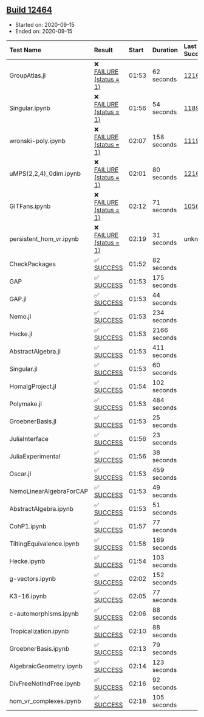 ## [Build 12464](https://oscarci.mathematik.uni-kl.de/job/oscar/12464/)

* Started on: 2020-09-15
* Ended on: 2020-09-15

| Test Name    | Result | Start | Duration | Last Success | First Failure |
|:-------------|:-------|:------|:---------|:-------------|:--------------|
| GroupAtlas.jl | ❌ [FAILURE (status = 1)](https://oscarci.mathematik.uni-kl.de/job/oscar/12464/artifact/logs/build-12464/GroupAtlas.jl.log) | 01:53 | 62 seconds | [12167](https://oscarci.mathematik.uni-kl.de/job/oscar/12167/) | [12168](https://oscarci.mathematik.uni-kl.de/job/oscar/12168/) |
| Singular.ipynb | ❌ [FAILURE (status = 1)](https://oscarci.mathematik.uni-kl.de/job/oscar/12464/artifact/logs/build-12464/Singular.ipynb.log) | 01:56 | 54 seconds | [11893](https://oscarci.mathematik.uni-kl.de/job/oscar/11893/) | [11894](https://oscarci.mathematik.uni-kl.de/job/oscar/11894/) |
| wronski-poly.ipynb | ❌ [FAILURE (status = 1)](https://oscarci.mathematik.uni-kl.de/job/oscar/12464/artifact/logs/build-12464/wronski-poly.ipynb.log) | 02:07 | 158 seconds | [11192](https://oscarci.mathematik.uni-kl.de/job/oscar/11192/) | [11193](https://oscarci.mathematik.uni-kl.de/job/oscar/11193/) |
| uMPS(2,2,4)_0dim.ipynb | ❌ [FAILURE (status = 1)](https://oscarci.mathematik.uni-kl.de/job/oscar/12464/artifact/logs/build-12464/uMPS-2-2-4-_0dim.ipynb.log) | 02:01 | 80 seconds | [12167](https://oscarci.mathematik.uni-kl.de/job/oscar/12167/) | [12168](https://oscarci.mathematik.uni-kl.de/job/oscar/12168/) |
| GITFans.ipynb | ❌ [FAILURE (status = 1)](https://oscarci.mathematik.uni-kl.de/job/oscar/12464/artifact/logs/build-12464/GITFans.ipynb.log) | 02:12 | 71 seconds | [10566](https://oscarci.mathematik.uni-kl.de/job/oscar/10566/) | [10567](https://oscarci.mathematik.uni-kl.de/job/oscar/10567/) |
| persistent_hom_vr.ipynb | ❌ [FAILURE (status = 1)](https://oscarci.mathematik.uni-kl.de/job/oscar/12464/artifact/logs/build-12464/persistent_hom_vr.ipynb.log) | 02:19 | 31 seconds | unknown | unknown |
| CheckPackages | ✅ [SUCCESS](https://oscarci.mathematik.uni-kl.de/job/oscar/12464/artifact/logs/build-12464/CheckPackages.log) | 01:52 | 82 seconds |  |  |
| GAP | ✅ [SUCCESS](https://oscarci.mathematik.uni-kl.de/job/oscar/12464/artifact/logs/build-12464/GAP.log) | 01:53 | 175 seconds |  |  |
| GAP.jl | ✅ [SUCCESS](https://oscarci.mathematik.uni-kl.de/job/oscar/12464/artifact/logs/build-12464/GAP.jl.log) | 01:53 | 44 seconds |  |  |
| Nemo.jl | ✅ [SUCCESS](https://oscarci.mathematik.uni-kl.de/job/oscar/12464/artifact/logs/build-12464/Nemo.jl.log) | 01:53 | 234 seconds |  |  |
| Hecke.jl | ✅ [SUCCESS](https://oscarci.mathematik.uni-kl.de/job/oscar/12464/artifact/logs/build-12464/Hecke.jl.log) | 01:53 | 2166 seconds |  |  |
| AbstractAlgebra.jl | ✅ [SUCCESS](https://oscarci.mathematik.uni-kl.de/job/oscar/12464/artifact/logs/build-12464/AbstractAlgebra.jl.log) | 01:53 | 411 seconds |  |  |
| Singular.jl | ✅ [SUCCESS](https://oscarci.mathematik.uni-kl.de/job/oscar/12464/artifact/logs/build-12464/Singular.jl.log) | 01:53 | 60 seconds |  |  |
| HomalgProject.jl | ✅ [SUCCESS](https://oscarci.mathematik.uni-kl.de/job/oscar/12464/artifact/logs/build-12464/HomalgProject.jl.log) | 01:54 | 102 seconds |  |  |
| Polymake.jl | ✅ [SUCCESS](https://oscarci.mathematik.uni-kl.de/job/oscar/12464/artifact/logs/build-12464/Polymake.jl.log) | 01:53 | 484 seconds |  |  |
| GroebnerBasis.jl | ✅ [SUCCESS](https://oscarci.mathematik.uni-kl.de/job/oscar/12464/artifact/logs/build-12464/GroebnerBasis.jl.log) | 01:53 | 25 seconds |  |  |
| JuliaInterface | ✅ [SUCCESS](https://oscarci.mathematik.uni-kl.de/job/oscar/12464/artifact/logs/build-12464/JuliaInterface.log) | 01:56 | 23 seconds |  |  |
| JuliaExperimental | ✅ [SUCCESS](https://oscarci.mathematik.uni-kl.de/job/oscar/12464/artifact/logs/build-12464/JuliaExperimental.log) | 01:56 | 38 seconds |  |  |
| Oscar.jl | ✅ [SUCCESS](https://oscarci.mathematik.uni-kl.de/job/oscar/12464/artifact/logs/build-12464/Oscar.jl.log) | 01:53 | 459 seconds |  |  |
| NemoLinearAlgebraForCAP | ✅ [SUCCESS](https://oscarci.mathematik.uni-kl.de/job/oscar/12464/artifact/logs/build-12464/NemoLinearAlgebraForCAP.log) | 01:53 | 49 seconds |  |  |
| AbstractAlgebra.ipynb | ✅ [SUCCESS](https://oscarci.mathematik.uni-kl.de/job/oscar/12464/artifact/logs/build-12464/AbstractAlgebra.ipynb.log) | 01:53 | 51 seconds |  |  |
| CohP1.ipynb | ✅ [SUCCESS](https://oscarci.mathematik.uni-kl.de/job/oscar/12464/artifact/logs/build-12464/CohP1.ipynb.log) | 01:57 | 77 seconds |  |  |
| TiltingEquivalence.ipynb | ✅ [SUCCESS](https://oscarci.mathematik.uni-kl.de/job/oscar/12464/artifact/logs/build-12464/TiltingEquivalence.ipynb.log) | 01:58 | 169 seconds |  |  |
| Hecke.ipynb | ✅ [SUCCESS](https://oscarci.mathematik.uni-kl.de/job/oscar/12464/artifact/logs/build-12464/Hecke.ipynb.log) | 01:54 | 103 seconds |  |  |
| g-vectors.ipynb | ✅ [SUCCESS](https://oscarci.mathematik.uni-kl.de/job/oscar/12464/artifact/logs/build-12464/g-vectors.ipynb.log) | 02:02 | 152 seconds |  |  |
| K3-16.ipynb | ✅ [SUCCESS](https://oscarci.mathematik.uni-kl.de/job/oscar/12464/artifact/logs/build-12464/K3-16.ipynb.log) | 02:05 | 77 seconds |  |  |
| c-automorphisms.ipynb | ✅ [SUCCESS](https://oscarci.mathematik.uni-kl.de/job/oscar/12464/artifact/logs/build-12464/c-automorphisms.ipynb.log) | 02:06 | 88 seconds |  |  |
| Tropicalization.ipynb | ✅ [SUCCESS](https://oscarci.mathematik.uni-kl.de/job/oscar/12464/artifact/logs/build-12464/Tropicalization.ipynb.log) | 02:10 | 88 seconds |  |  |
| GroebnerBasis.ipynb | ✅ [SUCCESS](https://oscarci.mathematik.uni-kl.de/job/oscar/12464/artifact/logs/build-12464/GroebnerBasis.ipynb.log) | 02:13 | 79 seconds |  |  |
| AlgebraicGeometry.ipynb | ✅ [SUCCESS](https://oscarci.mathematik.uni-kl.de/job/oscar/12464/artifact/logs/build-12464/AlgebraicGeometry.ipynb.log) | 02:14 | 123 seconds |  |  |
| DivFreeNotIndFree.ipynb | ✅ [SUCCESS](https://oscarci.mathematik.uni-kl.de/job/oscar/12464/artifact/logs/build-12464/DivFreeNotIndFree.ipynb.log) | 02:16 | 92 seconds |  |  |
| hom_vr_complexes.ipynb | ✅ [SUCCESS](https://oscarci.mathematik.uni-kl.de/job/oscar/12464/artifact/logs/build-12464/hom_vr_complexes.ipynb.log) | 02:18 | 105 seconds |  |  |
